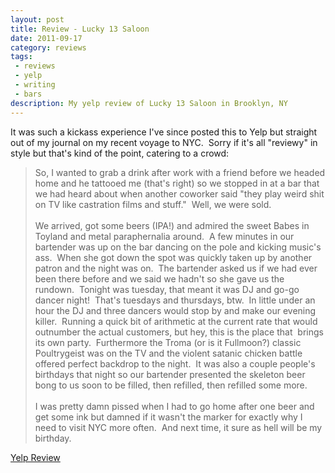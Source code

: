 ```yaml
---
layout: post
title: Review - Lucky 13 Saloon
date: 2011-09-17
category: reviews
tags:
 - reviews
 - yelp
 - writing
 - bars
description: My yelp review of Lucky 13 Saloon in Brooklyn, NY
---
```


<p>It was such a kickass experience I've since posted this to Yelp but straight out of my journal on my recent voyage to NYC. &nbsp;Sorry if it's all "reviewy" in style but that's kind of the point, catering to a crowd:</p>
<blockquote>
<p>So, I wanted to grab a drink after work with a friend before we headed home and he tattooed me (that's right) so we stopped in at a bar that we had heard about when another coworker said "they play weird shit on TV like castration films and stuff." &nbsp;Well, we were sold.<br /><br />We arrived, got some beers (IPA!) and admired the sweet Babes in Toyland and metal paraphernalia around. &nbsp;A few minutes in our bartender was up on the bar dancing on the pole and kicking music's ass. &nbsp;When she got down the spot was quickly taken up by another patron and the night was on. &nbsp;The bartender asked us if we had ever been there before and we said we hadn't so she gave us the rundown. &nbsp;Tonight was tuesday, that meant it was DJ and go-go dancer night! &nbsp;That's tuesdays and thursdays, btw. &nbsp;In little under an hour the DJ and three dancers would stop by and make our evening killer. &nbsp;Running a quick bit of arithmetic at the current rate that would outnumber the actual customers, but hey, this is the place that &nbsp;brings its own party. &nbsp;Furthermore the Troma (or is it Fullmoon?) classic Poultrygeist was on the TV and the violent satanic chicken battle offered perfect backdrop to the night. &nbsp;It was also a couple people's birthdays that night so our bartender presented the skeleton beer bong to us soon to be filled, then refilled, then refilled some more.<br /><br />I was pretty damn pissed when I had to go home after one beer and get some ink but damned if it wasn't the marker for exactly why I need to visit NYC more often. &nbsp;And next time, it sure as hell will be my birthday.</p>
</blockquote>
<p><a class="offsite-link-inline" href="http://www.yelp.com/biz/lucky-13-saloon-brooklyn#hrid:rSNPsXW0FOF-GOONDv5jdw" target="_blank">Yelp Review</a></p>
